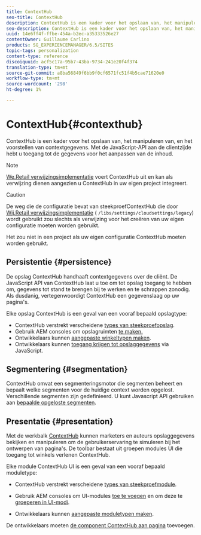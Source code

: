 ```yaml
---
title: ContextHub
seo-title: ContextHub
description: ContextHub is een kader voor het opslaan van, het manipuleren van, en het voorstellen van contextgegevens
seo-description: ContextHub is een kader voor het opslaan van, het manipuleren van, en het voorstellen van contextgegevens
uuid: 14e6ff4f-ffbe-454a-b2ec-a35333526e27
contentOwner: Guillaume Carlino
products: SG_EXPERIENCEMANAGER/6.5/SITES
topic-tags: personalization
content-type: reference
discoiquuid: acf5c17a-95b7-43ba-9734-241e20f4f374
translation-type: tm+mt
source-git-commit: a8ba56849f6bb9f0cf6571fc51f4b5cae71620e0
workflow-type: tm+mt
source-wordcount: '298'
ht-degree: 1%

---
```



# ContextHub{#contexthub}

ContextHub is een kader voor het opslaan van, het manipuleren van, en het voorstellen van contextgegevens. Met de JavaScript-API aan de clientzijde hebt u toegang tot de gegevens voor het aanpassen van de inhoud.

>[!NOTE]
>
>[We.Retail verwijzingsimplementatie](/help/sites-developing/we-retail.md) voert ContextHub uit en kan als verwijzing dienen aangezien u ContextHub in uw eigen project integreert.

>[!CAUTION]
>
>De weg die de configuratie bevat van steekproefContextHub die door [Wij.Retail verwijzingsimplementatie](/help/sites-developing/we-retail.md) ( `/libs/settings/cloudsettings/legacy`) wordt gebruikt zou slechts als verwijzing voor het creëren van uw eigen configuratie moeten worden gebruikt.
>
>Het zou niet in een project als uw eigen configuratie ContextHub moeten worden gebruikt.

## Persistentie {#persistence}

De opslag ContextHub handhaaft contextgegevens over de cliënt. De JavaScript API van ContextHub laat u toe om tot opslag toegang te hebben om, gegevens tot stand te brengen bij te werken en te schrappen zonodig. Als dusdanig, vertegenwoordigt ContextHub een gegevenslaag op uw pagina&#39;s.

Elke opslag ContextHub is een geval van een vooraf bepaald opslagtype:

* ContextHub verstrekt verscheidene [types van steekproefopslag](/help/sites-developing/ch-samplestores.md).
* Gebruik AEM consoles om opslagruimten [te maken.](ch-configuring.md#creating-a-contexthub-store)
* Ontwikkelaars kunnen [aangepaste winkeltypen maken](/help/sites-developing/ch-extend.md#creating-custom-store-candidates).
* Ontwikkelaars kunnen [toegang krijgen tot opslaggegevens](/help/sites-developing/ch-adding.md#interacting-with-contexthub-stores) via JavaScript.

## Segmentering {#segmentation}

ContextHub omvat een segmenteringsmotor die segmenten beheert en bepaalt welke segmenten voor de huidige context worden opgelost. Verschillende segmenten zijn gedefinieerd. U kunt Javascript API gebruiken aan [bepaalde opgeloste segmenten](/help/sites-developing/ch-adding.md#determining-resolved-contexthub-segments).

## Presentatie {#presentation}

Met de werkbalk [ContextHub](/help/sites-authoring/ch-previewing.md) kunnen marketers en auteurs opslaggegevens bekijken en manipuleren om de gebruikerservaring te simuleren bij het ontwerpen van pagina&#39;s. De toolbar bestaat uit groepen modules UI die toegang tot winkels verlenen ContextHub.

Elke module ContextHub UI is een geval van een vooraf bepaald moduletype:

* ContextHub verstrekt verscheidene [types van steekproefmodule](/help/sites-developing/ch-samplemodules.md).
* Gebruik AEM consoles om UI-modules [toe te voegen](ch-configuring.md#adding-a-ui-module) en om deze te [groeperen in UI-modi](ch-configuring.md#adding-a-ui-mode).

* Ontwikkelaars kunnen [aangepaste moduletypen maken](/help/sites-developing/ch-extend.md#creating-contexthub-ui-module-types).

De ontwikkelaars moeten [de component ContextHub aan pagina](/help/sites-developing/ch-adding.md) toevoegen.
